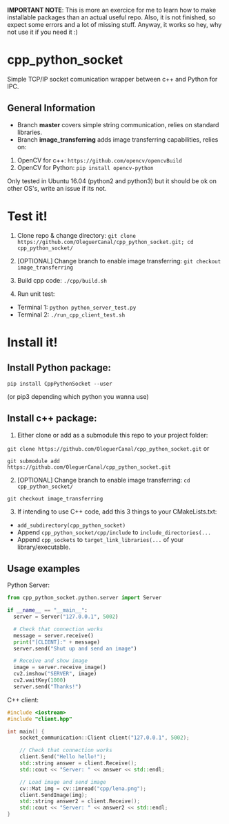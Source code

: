 **IMPORTANT NOTE**: This is more an exercice for me to learn how to make installable packages than an actual useful repo.
Also, it is not finished, so expect some errors and a lot of missing stuff.
Anyway, it works so hey, why not use it if you need it :)

# cpp_python_socket
Simple TCP/IP socket comunication wrapper between c++ and Python for IPC.

## General Information
- Branch **master** covers simple string communication, relies on standard libraries.
- Branch **image_transferring** adds image transferring capabilities, relies on:
1. OpenCV for c++: `https://github.com/opencv/opencvBuild`
2. OpenCV for Python: `pip install opencv-python`

Only tested in Ubuntu 16.04 (python2 and python3) but it should be ok on other OS's, write an issue if its not.

# Test it!
1. Clone repo & change directory:
`git clone https://github.com/OleguerCanal/cpp_python_socket.git; cd cpp_python_socket/`

2. [OPTIONAL] Change branch to enable image transferring:
`git checkout image_transferring`

3. Build cpp code:
`./cpp/build.sh`

4. Run unit test:
- Terminal 1: `python python_server_test.py`
- Terminal 2: `./run_cpp_client_test.sh`

# Install it!
## Install Python package:
`pip install CppPythonSocket --user `

(or pip3 depending which python you wanna use)

## Install c++ package:
1. Either clone or add as a submodule this repo to your project folder:

`git clone https://github.com/OleguerCanal/cpp_python_socket.git`
or

`git submodule add https://github.com/OleguerCanal/cpp_python_socket.git`

2. [OPTIONAL] Change branch to enable image transferring:
`cd cpp_python_socket/`

`git checkout image_transferring`

3. If intending to use C++ code, add this 3 things to your CMakeLists.txt:
- `add_subdirectory(cpp_python_socket)`
- Append `cpp_python_socket/cpp/include` to `include_directories(...`
- Append `cpp_sockets` to `target_link_libraries(...` of your library/executable.


## Usage examples
Python Server:
```Python
from cpp_python_socket.python.server import Server

if __name__ == "__main__":
  server = Server("127.0.0.1", 5002)

  # Check that connection works
  message = server.receive()
  print("[CLIENT]:" + message)
  server.send("Shut up and send an image")

  # Receive and show image
  image = server.receive_image()
  cv2.imshow("SERVER", image)
  cv2.waitKey(1000)
  server.send("Thanks!")
```

C++ client:
```cpp
#include <iostream>
#include "client.hpp"

int main() {
    socket_communication::Client client("127.0.0.1", 5002);

    // Check that connection works
    client.Send("Hello hello!");
    std::string answer = client.Receive();
    std::cout << "Server: " << answer << std::endl;

    // Load image and send image
    cv::Mat img = cv::imread("cpp/lena.png");
    client.SendImage(img);
    std::string answer2 = client.Receive();
    std::cout << "Server: " << answer2 << std::endl;
}
```

